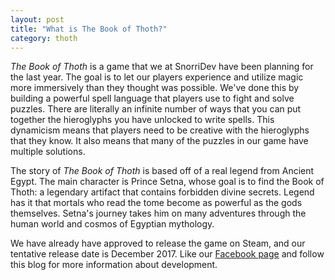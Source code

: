 ```yaml
---
layout: post
title: "What is The Book of Thoth?"
category: thoth
---
```


*The Book of Thoth* is a game that we at SnorriDev have been planning for the last year. The goal is to let our players experience and utilize magic more immersively than they thought was possible. We've done this by building a powerful spell language that players use to fight and solve puzzles. There are literally an infinite number of ways that you can put together the hieroglyphs you have unlocked to write spells. This dynamicism means that players need to be creative with the hieroglyphs that they know. It also means that many of the puzzles in our game have multiple solutions.

The story of *The Book of Thoth* is based off of a real legend from Ancient Egypt. The main character is Prince Setna, whose goal is to find the Book of Thoth: a legendary artifact that contains forbidden divine secrets. Legend has it that mortals who read the tome become as powerful as the gods themselves. Setna's journey takes him on many adventures through the human world and cosmos of Egyptian mythology.

We have already have approved to release the game on Steam, and our tentative release date is December 2017. Like our [Facebook page](https://www.facebook.com/SnorriDev/) and follow this blog for more information about development.
